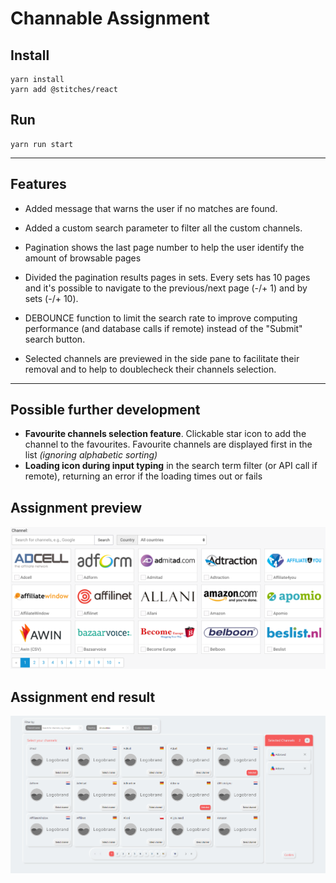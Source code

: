 # Channable Assignment

## Install

```
yarn install
yarn add @stitches/react

```

## Run

```
yarn run start
```

---

## Features

- Added message that warns the user if no matches are found.
- Added a custom search parameter to filter all the custom channels.

- Pagination shows the last page number to help the user identify the amount of browsable pages

- Divided the pagination results pages in sets. Every sets has 10 pages and it's possible to navigate to the previous/next page (-/+ 1) and by sets (-/+ 10).

- DEBOUNCE function to limit the search rate to improve computing performance (and database calls if remote) instead of the "Submit" search button.

- Selected channels are previewed in the side pane to facilitate their removal and to help to doublecheck their channels selection.

---

## Possible further development

- **Favourite channels selection feature**. Clickable star icon to add the channel to the favourites. Favourite channels are displayed first in the list _(ignoring alphabetic sorting)_
- **Loading icon during input typing** in the search term filter (or API call if remote), returning an error if the loading times out or fails

## Assignment preview

![alt text](./public/imgs/assignment.png)

## Assignment end result

![alt text](./public/imgs/result.png)

